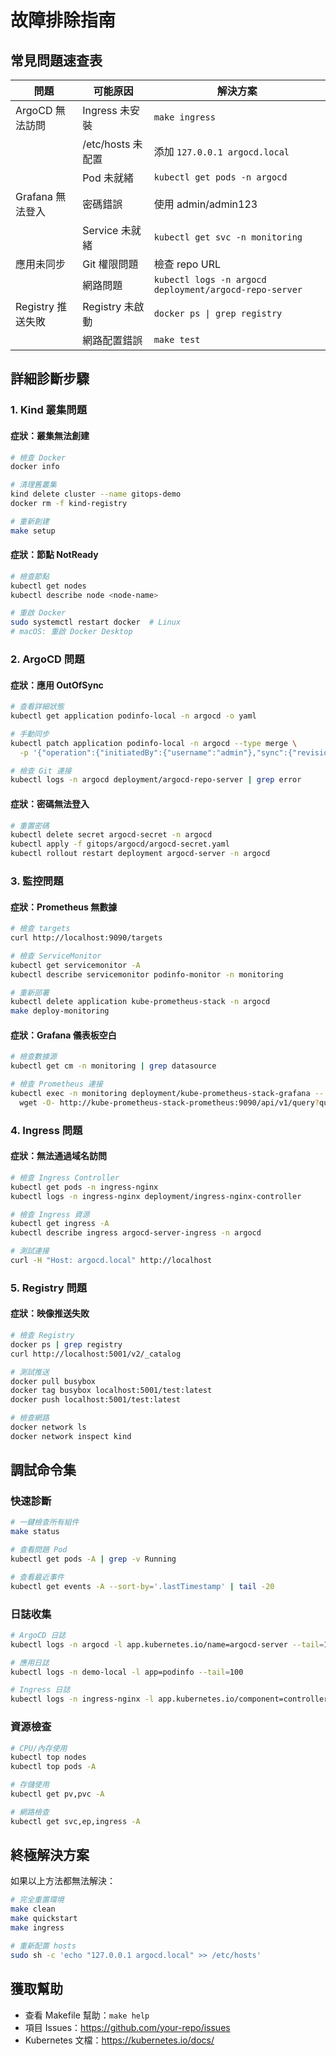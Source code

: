 # 故障排除指南

## 常見問題速查表

| 問題 | 可能原因 | 解決方案 |
|------|---------|----------|
| ArgoCD 無法訪問 | Ingress 未安裝 | `make ingress` |
| | /etc/hosts 未配置 | 添加 `127.0.0.1 argocd.local` |
| | Pod 未就緒 | `kubectl get pods -n argocd` |
| Grafana 無法登入 | 密碼錯誤 | 使用 admin/admin123 |
| | Service 未就緒 | `kubectl get svc -n monitoring` |
| 應用未同步 | Git 權限問題 | 檢查 repo URL |
| | 網路問題 | `kubectl logs -n argocd deployment/argocd-repo-server` |
| Registry 推送失敗 | Registry 未啟動 | `docker ps \| grep registry` |
| | 網路配置錯誤 | `make test` |

## 詳細診斷步驟

### 1. Kind 叢集問題

#### 症狀：叢集無法創建
```bash
# 檢查 Docker
docker info

# 清理舊叢集
kind delete cluster --name gitops-demo
docker rm -f kind-registry

# 重新創建
make setup
```

#### 症狀：節點 NotReady
```bash
# 檢查節點
kubectl get nodes
kubectl describe node <node-name>

# 重啟 Docker
sudo systemctl restart docker  # Linux
# macOS: 重啟 Docker Desktop
```

### 2. ArgoCD 問題

#### 症狀：應用 OutOfSync
```bash
# 查看詳細狀態
kubectl get application podinfo-local -n argocd -o yaml

# 手動同步
kubectl patch application podinfo-local -n argocd --type merge \
  -p '{"operation":{"initiatedBy":{"username":"admin"},"sync":{"revision":"HEAD"}}}'

# 檢查 Git 連接
kubectl logs -n argocd deployment/argocd-repo-server | grep error
```

#### 症狀：密碼無法登入
```bash
# 重置密碼
kubectl delete secret argocd-secret -n argocd
kubectl apply -f gitops/argocd/argocd-secret.yaml
kubectl rollout restart deployment argocd-server -n argocd
```

### 3. 監控問題

#### 症狀：Prometheus 無數據
```bash
# 檢查 targets
curl http://localhost:9090/targets

# 檢查 ServiceMonitor
kubectl get servicemonitor -A
kubectl describe servicemonitor podinfo-monitor -n monitoring

# 重新部署
kubectl delete application kube-prometheus-stack -n argocd
make deploy-monitoring
```

#### 症狀：Grafana 儀表板空白
```bash
# 檢查數據源
kubectl get cm -n monitoring | grep datasource

# 檢查 Prometheus 連接
kubectl exec -n monitoring deployment/kube-prometheus-stack-grafana -- \
  wget -O- http://kube-prometheus-stack-prometheus:9090/api/v1/query?query=up
```

### 4. Ingress 問題

#### 症狀：無法通過域名訪問
```bash
# 檢查 Ingress Controller
kubectl get pods -n ingress-nginx
kubectl logs -n ingress-nginx deployment/ingress-nginx-controller

# 檢查 Ingress 資源
kubectl get ingress -A
kubectl describe ingress argocd-server-ingress -n argocd

# 測試連接
curl -H "Host: argocd.local" http://localhost
```

### 5. Registry 問題

#### 症狀：映像推送失敗
```bash
# 檢查 Registry
docker ps | grep registry
curl http://localhost:5001/v2/_catalog

# 測試推送
docker pull busybox
docker tag busybox localhost:5001/test:latest
docker push localhost:5001/test:latest

# 檢查網路
docker network ls
docker network inspect kind
```

## 調試命令集

### 快速診斷
```bash
# 一鍵檢查所有組件
make status

# 查看問題 Pod
kubectl get pods -A | grep -v Running

# 查看最近事件
kubectl get events -A --sort-by='.lastTimestamp' | tail -20
```

### 日誌收集
```bash
# ArgoCD 日誌
kubectl logs -n argocd -l app.kubernetes.io/name=argocd-server --tail=100

# 應用日誌
kubectl logs -n demo-local -l app=podinfo --tail=100

# Ingress 日誌
kubectl logs -n ingress-nginx -l app.kubernetes.io/component=controller --tail=100
```

### 資源檢查
```bash
# CPU/內存使用
kubectl top nodes
kubectl top pods -A

# 存儲使用
kubectl get pv,pvc -A

# 網路檢查
kubectl get svc,ep,ingress -A
```

## 終極解決方案

如果以上方法都無法解決：

```bash
# 完全重置環境
make clean
make quickstart
make ingress

# 重新配置 hosts
sudo sh -c 'echo "127.0.0.1 argocd.local" >> /etc/hosts'
```

## 獲取幫助

- 查看 Makefile 幫助：`make help`
- 項目 Issues：https://github.com/your-repo/issues
- Kubernetes 文檔：https://kubernetes.io/docs/